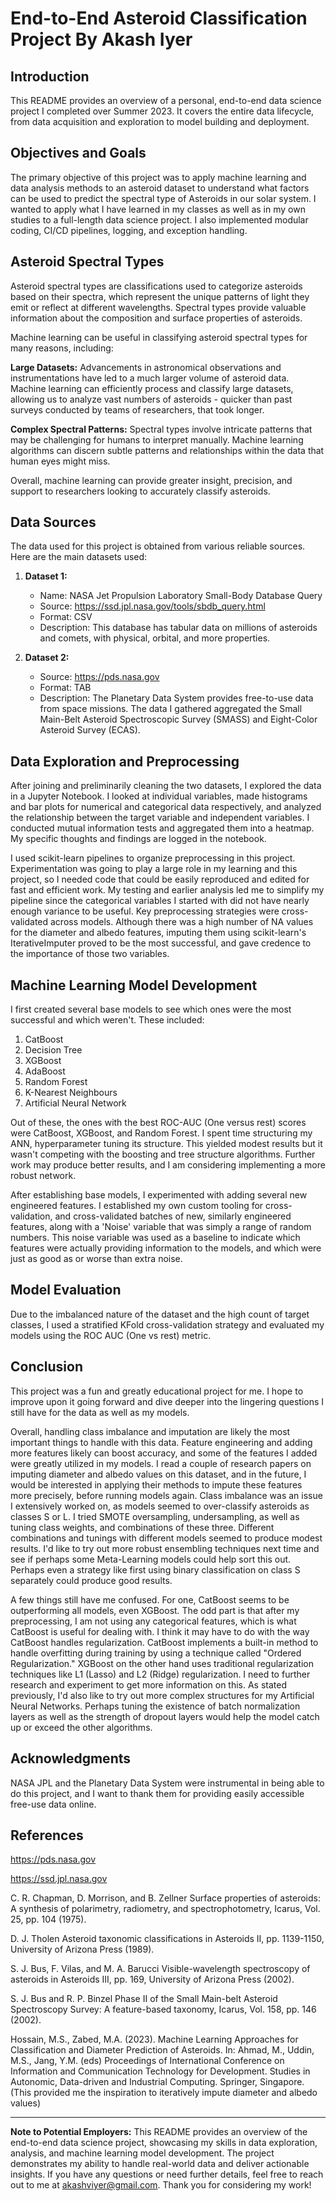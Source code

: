 # End-to-End Asteroid Classification Project By Akash Iyer

## Introduction
This README provides an overview of a personal, end-to-end data science project I completed over Summer 2023. It covers the entire data lifecycle, from data acquisition and exploration to model building and deployment.

## Objectives and Goals
The primary objective of this project was to apply machine learning and data analysis methods to an asteroid dataset to understand what factors can be used to predict the spectral type of Asteroids in our solar system. I wanted to apply what I have learned in my classes as well as in my own studies to a full-length data science project. I also implemented modular coding, CI/CD pipelines, logging, and exception handling.
## Asteroid Spectral Types
Asteroid spectral types are classifications used to categorize asteroids based on their spectra, which represent the unique patterns of light they emit or reflect at different wavelengths. Spectral types provide valuable information about the composition and surface properties of asteroids.

Machine learning can be useful in classifying asteroid spectral types for many reasons, including:

**Large Datasets:** Advancements in astronomical observations and instrumentations have led to a much larger volume of asteroid data. Machine learning can efficiently process and classify large datasets, allowing us to analyze vast numbers of asteroids - quicker than past surveys conducted by teams of researchers, that took longer.

**Complex Spectral Patterns:**
Spectral types involve intricate patterns that may be challenging for humans to interpret manually. Machine learning algorithms can discern subtle patterns and relationships within the data that human eyes might miss.

Overall, machine learning can provide greater insight, precision, and support to researchers looking to accurately classify asteroids.

## Data Sources
The data used for this project is obtained from various reliable sources. Here are the main datasets used:

1. **Dataset 1:**
   - Name: NASA Jet Propulsion Laboratory Small-Body Database Query
   - Source: https://ssd.jpl.nasa.gov/tools/sbdb_query.html
   - Format: CSV
   - Description: This database has tabular data on millions of asteroids and comets, with physical, orbital, and more properties.

2. **Dataset 2:**
   - Source: https://pds.nasa.gov
   - Format: TAB
   - Description: The Planetary Data System provides free-to-use data from space missions. The data I gathered aggregated the Small Main-Belt Asteroid Spectroscopic Survey (SMASS) and Eight-Color Asteroid Survey (ECAS).

## Data Exploration and Preprocessing
After joining and preliminarily cleaning the two datasets, I explored the data in a Jupyter Notebook. I looked at individual variables, made histograms and bar plots for numerical and categorical data respectively, and analyzed the relationship between the target variable and independent variables. I conducted mutual information tests and aggregated them into a heatmap. My specific thoughts and findings are logged in the notebook.

I used scikit-learn pipelines to organize preprocessing in this project. Experimentation was going to play a large role in my learning and this project, so I needed code that could be easily reproduced and edited for fast and efficient work. My testing and earlier analysis led me to simplify my pipeline since the categorical variables I started with did not have nearly enough variance to be useful. Key preprocessing strategies were cross-validated across models. Although there was a high number of NA values for the diameter and albedo features, imputing them using scikit-learn's IterativeImputer proved to be the most successful, and gave credence to the importance of those two variables.

## Machine Learning Model Development
I first created several base models to see which ones were the most successful and which weren't. These included:
1. CatBoost
2. Decision Tree
3. XGBoost
4. AdaBoost
5. Random Forest
6. K-Nearest Neighbours
7. Artificial Neural Network

Out of these, the ones with the best ROC-AUC (One versus rest) scores were CatBoost, XGBoost, and Random Forest. I spent time structuring my ANN, hyperparameter tuning its structure. This yielded modest results but it wasn't competing with the boosting and tree structure algorithms. Further work may produce better results, and I am considering implementing a more robust network.

After establishing base models, I experimented with adding several new engineered features. I established my own custom tooling for cross-validation, and cross-validated batches of new, similarly engineered features, along with a 'Noise' variable that was simply a range of random numbers. This noise variable was used as a baseline to indicate which features were actually providing information to the models, and which were just as good as or worse than extra noise. 

## Model Evaluation
Due to the imbalanced nature of the dataset and the high count of target classes, I used a stratified KFold cross-validation strategy and evaluated my models using the ROC AUC (One vs rest) metric.

## Conclusion
This project was a fun and greatly educational project for me. I hope to improve upon it going forward and dive deeper into the lingering questions I still have for the data as well as my models.

Overall, handling class imbalance and imputation are likely the most important things to handle with this data. Feature engineering and adding more features likely can boost accuracy, and some of the features I added were greatly utilized in my models. I read a couple of research papers on imputing diameter and albedo values on this dataset, and in the future, I would be interested in applying their methods to impute these features more precisely, before running models again. Class imbalance was an issue I extensively worked on, as models seemed to over-classify asteroids as classes S or L. I tried SMOTE oversampling, undersampling, as well as tuning class weights, and combinations of these three. Different combinations and tunings with different models seemed to produce modest results. I'd like to try out more robust ensembling techniques next time and see if perhaps some Meta-Learning models could help sort this out. Perhaps even a strategy like first using binary classification on class S separately could produce good results.

A few things still have me confused. For one, CatBoost seems to be outperforming all models, even XGBoost. The odd part is that after my preprocessing, I am not using any categorical features, which is what CatBoost is useful for dealing with. I think it may have to do with the way CatBoost handles regularization. CatBoost implements a built-in method to handle overfitting during training by using a technique called "Ordered Regularization." XGBoost on the other hand uses traditional regularization techniques like L1 (Lasso) and L2 (Ridge) regularization. I need to further research and experiment to get more information on this. As stated previously, I'd also like to try out more complex structures for my Artificial Neural Networks. Perhaps tuning the existence of batch normalization layers as well as the strength of dropout layers would help the model catch up or exceed the other algorithms.

## Acknowledgments
NASA JPL and the Planetary Data System were instrumental in being able to do this project, and I want to thank them for providing easily accessible free-use data online.

## References
https://pds.nasa.gov

https://ssd.jpl.nasa.gov

C. R. Chapman, D. Morrison, and B. Zellner Surface properties of asteroids: A synthesis of polarimetry, radiometry, and spectrophotometry, Icarus, Vol. 25, pp. 104 (1975).

D. J. Tholen Asteroid taxonomic classifications in Asteroids II, pp. 1139-1150, University of Arizona Press (1989).

S. J. Bus, F. Vilas, and M. A. Barucci Visible-wavelength spectroscopy of asteroids in Asteroids III, pp. 169, University of Arizona Press (2002).

S. J. Bus and R. P. Binzel Phase II of the Small Main-belt Asteroid Spectroscopy Survey: A feature-based taxonomy, Icarus, Vol. 158, pp. 146 (2002).

Hossain, M.S., Zabed, M.A. (2023). Machine Learning Approaches for Classification and Diameter Prediction of Asteroids. In: Ahmad, M., Uddin, M.S., Jang, Y.M. (eds) Proceedings of International Conference on Information and Communication Technology for Development. Studies in Autonomic, Data-driven and Industrial Computing. Springer, Singapore. (This provided me the inspiration to iteratively impute diameter and albedo values)

---
**Note to Potential Employers:** This README provides an overview of the end-to-end data science project, showcasing my skills in data exploration, analysis, and machine learning model development. The project demonstrates my ability to handle real-world data and deliver actionable insights. If you have any questions or need further details, feel free to reach out to me at akashviyer@gmail.com. Thank you for considering my work!

